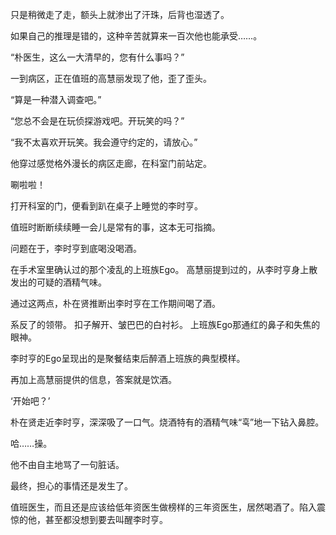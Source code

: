 只是稍微走了走，额头上就渗出了汗珠，后背也湿透了。

如果自己的推理是错的，这种辛苦就算来一百次他也能承受……。

“朴医生，这么一大清早的，您有什么事吗？”

一到病区，正在值班的高慧丽发现了他，歪了歪头。

“算是一种潜入调查吧。”

“您总不会是在玩侦探游戏吧。开玩笑的吗？”

“我不太喜欢开玩笑。我会遵守约定的，请放心。”

他穿过感觉格外漫长的病区走廊，在科室门前站定。

唰啦啦！

打开科室的门，便看到趴在桌子上睡觉的李时亨。

值班时断断续续睡一会儿是常有的事，这本无可指摘。

问题在于，李时亨到底喝没喝酒。

在手术室里确认过的那个凌乱的上班族Ego。
高慧丽提到过的，从李时亨身上散发出的可疑的酒精气味。

通过这两点，朴在贤推断出李时亨在工作期间喝了酒。

系反了的领带。
扣子解开、皱巴巴的白衬衫。
上班族Ego那通红的鼻子和失焦的眼神。

李时亨的Ego呈现出的是聚餐结束后醉酒上班族的典型模样。

再加上高慧丽提供的信息，答案就是饮酒。

‘开始吧？’

朴在贤走近李时亨，深深吸了一口气。烧酒特有的酒精气味“훅”地一下钻入鼻腔。

哈……操。

他不由自主地骂了一句脏话。

最终，担心的事情还是发生了。

值班医生，而且还是应该给低年资医生做榜样的三年资医生，居然喝酒了。陷入震惊的他，甚至都没想到要去叫醒李时亨。